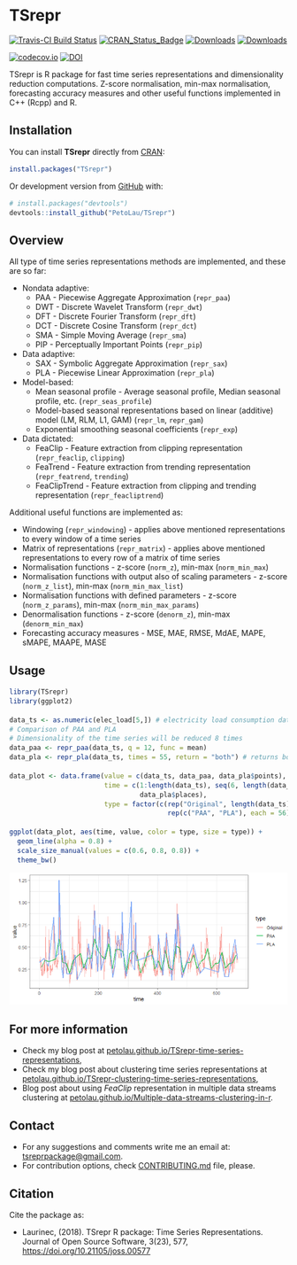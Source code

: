 
<!-- README.md is generated from README.Rmd. Please edit that file -->

# TSrepr

[![Travis-CI Build
Status](https://travis-ci.org/PetoLau/TSrepr.svg?branch=master)](https://travis-ci.org/PetoLau/TSrepr)
[![CRAN\_Status\_Badge](http://www.r-pkg.org/badges/version/TSrepr)](https://cran.r-project.org/package=TSrepr)
[![Downloads](http://cranlogs.r-pkg.org/badges/TSrepr)](https://cran.r-project.org/package=TSrepr)
[![Downloads](http://cranlogs.r-pkg.org/badges/grand-total/TSrepr?color=green)](https://cran.r-project.org/package=TSrepr)
<!-- [![rpackages.io rank](https://www.rpackages.io/badge/TSrepr.svg)](https://www.rpackages.io/package/TSrepr) -->
[![codecov.io](https://codecov.io/github/PetoLau/TSrepr/coverage.svg?branch=master)](https://codecov.io/github/PetoLau/TSrepr?branch=master)
[![DOI](http://joss.theoj.org/papers/10.21105/joss.00577/status.svg)](https://doi.org/10.21105/joss.00577)

TSrepr is R package for fast time series representations and
dimensionality reduction computations. Z-score normalisation, min-max
normalisation, forecasting accuracy measures and other useful functions
implemented in C++ (Rcpp) and R.

## Installation

You can install **TSrepr** directly from
[CRAN](https://CRAN.R-project.org/package=TSrepr):

``` r
install.packages("TSrepr")
```

Or development version from [GitHub](https://github.com/PetoLau/TSrepr)
with:

``` r
# install.packages("devtools")
devtools::install_github("PetoLau/TSrepr")
```

## Overview

All type of time series representations methods are implemented, and
these are so far:

  - Nondata adaptive:
      - PAA - Piecewise Aggregate Approximation (`repr_paa`)
      - DWT - Discrete Wavelet Transform (`repr_dwt`)
      - DFT - Discrete Fourier Transform (`repr_dft`)
      - DCT - Discrete Cosine Transform (`repr_dct`)
      - SMA - Simple Moving Average (`repr_sma`)
      - PIP - Perceptually Important Points (`repr_pip`)
  - Data adaptive:
      - SAX - Symbolic Aggregate Approximation (`repr_sax`)
      - PLA - Piecewise Linear Approximation (`repr_pla`)
  - Model-based:
      - Mean seasonal profile - Average seasonal profile, Median
        seasonal profile, etc. (`repr_seas_profile`)
      - Model-based seasonal representations based on linear (additive)
        model (LM, RLM, L1, GAM) (`repr_lm`, `repr_gam`)
      - Exponential smoothing seasonal coefficients (`repr_exp`)
  - Data dictated:
      - FeaClip - Feature extraction from clipping representation
        (`repr_feaclip`, `clipping`)
      - FeaTrend - Feature extraction from trending representation
        (`repr_featrend`, `trending`)
      - FeaClipTrend - Feature extraction from clipping and trending
        representation (`repr_feacliptrend`)

Additional useful functions are implemented as:

  - Windowing (`repr_windowing`) - applies above mentioned
    representations to every window of a time series
  - Matrix of representations (`repr_matrix`) - applies above mentioned
    representations to every row of a matrix of time series
  - Normalisation functions - z-score (`norm_z`), min-max
    (`norm_min_max`)
  - Normalisation functions with output also of scaling parameters -
    z-score (`norm_z_list`), min-max (`norm_min_max_list`)
  - Normalisation functions with defined parameters - z-score
    (`norm_z_params`), min-max (`norm_min_max_params`)
  - Denormalisation functions - z-score (`denorm_z`), min-max
    (`denorm_min_max`)
  - Forecasting accuracy measures - MSE, MAE, RMSE, MdAE, MAPE, sMAPE,
    MAAPE, MASE

## Usage

``` r
library(TSrepr)
library(ggplot2)

data_ts <- as.numeric(elec_load[5,]) # electricity load consumption data
# Comparison of PAA and PLA
# Dimensionality of the time series will be reduced 8 times
data_paa <- repr_paa(data_ts, q = 12, func = mean)
data_pla <- repr_pla(data_ts, times = 55, return = "both") # returns both extracted places and values

data_plot <- data.frame(value = c(data_ts, data_paa, data_pla$points),
                        time = c(1:length(data_ts), seq(6, length(data_ts), by = 12),
                                 data_pla$places),
                        type = factor(c(rep("Original", length(data_ts)),
                                        rep(c("PAA", "PLA"), each = 56))))

ggplot(data_plot, aes(time, value, color = type, size = type)) +
  geom_line(alpha = 0.8) +
  scale_size_manual(values = c(0.6, 0.8, 0.8)) +
  theme_bw()
```

![](README-paa_vs_pla-1.png)<!-- -->

## For more information

  - Check my blog post at
    [petolau.github.io/TSrepr-time-series-representations](https://petolau.github.io/TSrepr-time-series-representations/),
  - Check my blog post about clustering time series representations at
    [petolau.github.io/TSrepr-clustering-time-series-representations](https://petolau.github.io/TSrepr-clustering-time-series-representations/),
  - Blog post about using *FeaClip* representation in multiple data
    streams clustering at
    [petolau.github.io/Multiple-data-streams-clustering-in-r](https://petolau.github.io/Multiple-data-streams-clustering-in-r/).

## Contact

  - For any suggestions and comments write me an email at:
    <tsreprpackage@gmail.com>.
  - For contribution options, check
    [CONTRIBUTING.md](https://github.com/PetoLau/TSrepr/blob/master/CONTRIBUTING.md)
    file, please.

## Citation

Cite the package as:

  - Laurinec, (2018). TSrepr R package: Time Series Representations.
    Journal of Open Source Software, 3(23), 577,
    <https://doi.org/10.21105/joss.00577>
